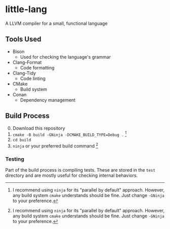 # little-lang
A LLVM compiler for a small, functional language

## Tools Used
- Bison
  + Used for checking the language's grammar
- Clang-Format
  + Code formatting
- Clang-Tidy
  + Code linting
- CMake
  + Build system
- Conan
  + Dependency management

## Build Process
0. Download this repository
1. `cmake -B build -GNinja -DCMAKE_BUILD_TYPE=Debug .` [^1]
2. `cd build`
3. `ninja` or your preferred build command [^1]

[^1]: I recommend using `ninja` for its "parallel by default" approach.
However, any build system `cmake` understands should be fine.
Just change `-GNinja` to your preference.

### Testing
Part of the build process is compiling tests.
These are stored in the `test` directory and are mostly useful for checking internal behaviors.
